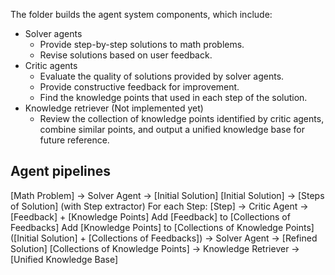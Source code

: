 The folder builds the agent system components, which include:
- Solver agents
  - Provide step-by-step solutions to math problems.
  - Revise solutions based on user feedback.
- Critic agents
  - Evaluate the quality of solutions provided by solver agents.
  - Provide constructive feedback for improvement.
  - Find the knowledge points that used in each step of the solution.
- Knowledge retriever (Not implemented yet)
  - Review the collection of knowledge points identified by critic agents, combine similar points, and output a unified knowledge base for future reference.

## Agent pipelines
[Math Problem] → Solver Agent → [Initial Solution]
[Initial Solution] → [Steps of Solution] (with Step extractor)
    For each Step:
    [Step] → Critic Agent → [Feedback] + [Knowledge Points]
  Add [Feedback] to [Collections of Feedbacks]
  Add [Knowledge Points] to [Collections of Knowledge Points]
([Initial Solution] + [Collections of Feedbacks]) → Solver Agent → [Refined Solution]
[Collections of Knowledge Points] → Knowledge Retriever → [Unified Knowledge Base]
